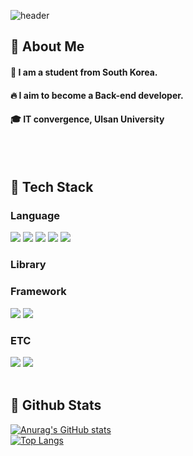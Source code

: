 <!--타이틀 부분-->

![header](https://capsule-render.vercel.app/api?type=rect&height=200&text=Welcome%20to%20My%20Github%20%F0%9F%A4%97&fontAlign=50&fontAlignY=30&animation=twinkling&fontSize=55&color=0:f8b195,50:f67280,100:c06c84&desc=nak%20Github&descSize=40&descAlign=70&fontColor=ffffff)

<div>
  <!--Body-->
  
  ## 👀 About Me
  #### :raising_hand: I am a student from South Korea.<br/>
  #### :fire: I aim to become a Back-end developer.<br/>
  #### :mortar_board: IT convergence, Ulsan University
  <br/>
  <br/>
  
  ## 🧱 Tech Stack
  ### Language
  <!--Python-->
  <img src="https://img.shields.io/badge/Python-3776AB?style=flat-square&logo=Python&logoColor=white"/>
  <!--JavaScript-->
  <img src="https://img.shields.io/badge/JavaScript-F7DF1E?style=flat-square&logo=JavaScript&logoColor=white"/>
  <!--Java-->
  <img src="https://img.shields.io/badge/Java-232F3E?style=flat-square&logo=Java&logoColor=white"/>

  <!--HTML5-->
  <img src="https://img.shields.io/badge/HTML5-E34F26?style=flat-square&logo=HTML5&logoColor=white"/>
  <!--CSS-->
  <img src="https://img.shields.io/badge/CSS3-1572B6?style=flat-square&logo=CSS3&logoColor=white"/>
  <br/>
  
  ### Library
  <!--PyTorch-->
  <!--<img src="https://img.shields.io/badge/PyTorch-EE4C2C?style=flat-square&logo=PyTorch&logoColor=white"/>
  -->
  <!--Selenium-->
  <!--<img src="https://img.shields.io/badge/Selenium-43B02A?style=flat-square&logo=Selenium&logoColor=white"/>
  <br/>
  -->  
  ### Framework
  <!--Flask-->
  <img src="https://img.shields.io/badge/Flask-000000?style=flat-square&logo=Flask&logoColor=white"/>
  <!--Spring-->
  <img src="https://img.shields.io/badge/Spring-6DB33F?style=flat-square&logo=Spring&logoColor=white"/>
  <br/>
  
  ### ETC
  <!--Amazon AWS-->
  <img src="https://img.shields.io/badge/Amazon AWS-232F3E?style=flat-square&logo=Amazon AWS&logoColor=white"/>
 
  <!--MySQL-->
  <img src="https://img.shields.io/badge/MySQL-4479A1?style=flat-square&logo=MySQL&logoColor=white"/>
  <br/>
  <br/>
  
  ## 🤔 Github Stats
  [![Anurag's GitHub stats](https://github-readme-stats.vercel.app/api?username=asdasd571)](https://github.com/anuraghazra/github-readme-stats)
  <br/>
  [![Top Langs](https://github-readme-stats.vercel.app/api/top-langs/?username=asdasd571)](https://github.com/anuraghazra/github-readme-stats)
  
</div>

<!--
**Jiyu-Kim/Jiyu-Kim** is a ✨ _special_ ✨ repository because its `README.md` (this file) appears on your GitHub profile.

Here are some ideas to get you started:
- Hi there 👋
- 🔭 I’m currently working on ...
- 🌱 I’m currently learning ...
- 👯 I’m looking to collaborate on ...
- 🤔 I’m looking for help with ...
- 💬 Ask me about ...
- 📫 How to reach me: ...
- 😄 Pronouns: ...
- ⚡ Fun fact: ...
-->
